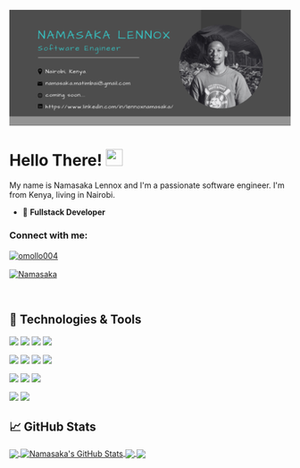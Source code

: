 [![Header](https://raw.githubusercontent.com/NamasakaLennox/NamasakaLennox/main/header2.png "Header")](https://www.linkedin.com/in/lennoxnamasaka/)

# Hello There! <img src="https://raw.githubusercontent.com/MartinHeinz/MartinHeinz/master/wave.gif" width="30px" height="30px" />

My name is Namasaka Lennox and I'm a passionate software engineer. I'm from Kenya, living in Nairobi.

- 🌱 **Fullstack Developer**

<h3 align="left">Connect with me:</h3>
<p align="left">
<a href="https://twitter.com/namasaka_" target="blank"><img align="center" src="https://raw.githubusercontent.com/rahuldkjain/github-profile-readme-generator/master/src/images/icons/Social/twitter.svg" alt="omollo004" height="30" width="40" /></a>

<a href="https://www.linkedin.com/in/lennoxnamasaka/" target="blank"><img align="center" src="https://raw.githubusercontent.com/rahuldkjain/github-profile-readme-generator/master/src/images/icons/Social/linked-in-alt.svg" alt="Namasaka" height="30" width="40" /></a>

</p>
</br>

## 🔧 Technologies & Tools

![](https://img.shields.io/badge/OS-Linux-informational?style=flat&logo=linux&logoColor=white&color=2bbc8a)
![](https://img.shields.io/badge/Shell-Bash-informational?style=flat&logo=gnu-bash&logoColor=white&color=2bbc8a)
![](https://img.shields.io/badge/Editor-Emacs-%237F5AB6.svg?style=flat&logo=gnu-emacs&logoColor=white&color=2bbc8a)
![](https://img.shields.io/badge/Editor-Visual%20Studio%20Code-0078d7.svg?style=flat&logo=visual-studio-code&logoColor=white&color=2bbc8a)

<!-- -->

![](https://img.shields.io/badge/Code-C-informational?style=flat&logo=c&logoColor=white&color=2bbc8a)
![](https://img.shields.io/badge/Code-Python-informational?style=flat&logo=python&logoColor=white&color=2bbc8a)
![](https://img.shields.io/badge/Code-JavaScript-informational?style=flat&logo=javascript&logoColor=white&color=2bbc8a)
![](https://img.shields.io/badge/Code-ReactJs-%2320232a.svg?style=flat&logo=react&logoColor=white&color=2bbc8a)

<!-- -->

![](https://img.shields.io/badge/Code-Express.js-%23404d59.svg?style=flat&logo=express&logoColor=white&color=2bbc8a)
![](https://img.shields.io/badge/Code-HTML5-%23E34F26.svg?style=flat&logo=html5&logoColor=white&color=2bbc8a)
![](https://img.shields.io/badge/Code-CSS3-%231572B6.svg?style=flat&logo=css3&logoColor=white&color=2bbc8a)

![](https://img.shields.io/badge/Tools-Figma-%23F24E1E.svg?style=flat&logo=figma&logoColor=white&color=2bbc8a)
![](https://img.shields.io/badge/Tools-Canva-%2300C4CC.svg?style=flat&logo=Canva&logoColor=white&color=2bbc8a)

## &#x1f4c8; GitHub Stats

<a href="https://github.com/NamasakaLennox/NamasakaLennox">
  <img align="center" src="https://github-readme-stats.vercel.app/api/top-langs/?username=NamasakaLennox&title_color=ffffff&text_color=c9cacc&icon_color=2bbc8a&bg_color=1d1f21&langs_count=3" />
</a>
<a href="https://github.com/NamasakaLennox/NamasakaLennox">
  <img align="center" src="https://github-readme-stats.vercel.app/api?username=NamasakaLennox&show_icons=true&line_height=27&count_private=true&title_color=ffffff&text_color=c9cacc&icon_color=2bbc8a&bg_color=1d1f21" alt="Namasaka's GitHub Stats" />
</a>

<a href="https://github.com/XPRESS-TRUCKERS/Xpress-Truckers-Web-App">
  <img align="center" src="https://github-readme-stats.vercel.app/api/pin/?username=XPRESS-TRUCKERS&repo=Xpress-Truckers-Web-App&title_color=ffffff&text_color=c9cacc&icon_color=2bbc8a&bg_color=1d1f21" />
</a>

<a href="https://github.com/NamasakaLennox/AirBnB_clone_v3">
  <img align="center" src="https://github-readme-stats.vercel.app/api/pin/?username=NamasakaLennox&repo=AirBnB_clone_v3&title_color=ffffff&text_color=c9cacc&icon_color=2bbc8a&bg_color=1d1f21" />
</a>

<!-- links to social media icons -->

<!-- icons with padding -->

[1.1]: http://i.imgur.com/tXSoThF.png "twitter icon with padding"
[2.1]: http://i.imgur.com/0o48UoR.png "github icon with padding"

<!-- icons without padding -->

[1.2]: http://i.imgur.com/wWzX9uB.png "twitter icon without padding"
[2.2]: http://i.imgur.com/9I6NRUm.png "github icon without padding"
[3.2]: https://raw.githubusercontent.com/NamasakaLennox/NamasakaLennox/main/linkedin.png "LinkedIn icon without padding"

<!-- links to your social media accounts -->

[1]: https://twitter.com/namasaka_
[2]: https://github.com/NamasakaLennox
[3]: https://www.linkedin.com/in/lennoxnamasaka/

<!-- Resources -->
<!-- Icons: https://simpleicons.org/ -->
<!-- GitHub Stats: https://github.com/anuraghazra/github-readme-stats -->
<!-- Emojis: https://emojipedia.org/emoji/ -->
<!-- HTML Emojis: https://www.fileformat.info/index.htm -->
<!-- Shields: https://shields.io/ -->
<!-- Awesome GitHub Profile README: https://github.com/abhisheknaiidu/awesome-github-profile-readme -->

<!-- More info, tips and tricks for making GitHub Profile README can be found in my article at https://towardsdatascience.com/build-a-stunning-readme-for-your-github-profile-9b80434fe5d7 -->
